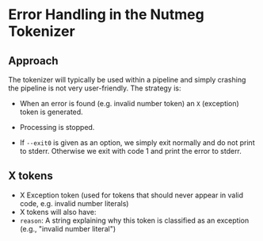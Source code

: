 # Error Handling in the Nutmeg Tokenizer

## Approach

The tokenizer will typically be used within a pipeline and simply crashing
the pipeline is not very user-friendly. The strategy is:

- When an error is found (e.g. invalid number token) an `X` (exception)
  token is generated.

- Processing is stopped.

- If `--exit0` is given as an option, we simply exit normally and do not
  print to stderr. Otherwise we exit with code 1 and print the error to stderr.

## X tokens

- X Exception token (used for tokens that should never appear in valid code, e.g. invalid number literals)
- X tokens will also have:
- `reason`: A string explaining why this token is classified as an exception (e.g., "invalid number literal")
